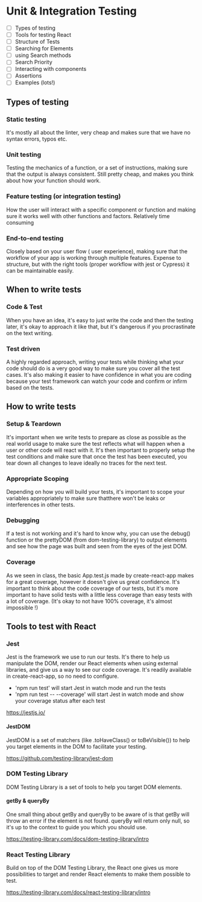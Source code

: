 # Unit & Integration Testing

- [ ] Types of testing
- [ ] Tools for testing React
- [ ] Structure of Tests
- [ ] Searching for Elements
- [ ] using Search methods
- [ ] Search Priority
- [ ] Interacting with components
- [ ] Assertions
- [ ] Examples (lots!)

## Types of testing

### Static testing

It's mostly all about the linter, very cheap and makes sure that we have no syntax errors, typos etc.

### Unit testing

Testing the mechanics of a function, or a set of instructions, making sure that the output is always consistent. Still pretty cheap, and makes you think about how your function should work.

### Feature testing (or integration testing)

How the user will interact with a specific component or function and making sure it works well with other functions and factors. Relatively time consuming

### End-to-end testing

Closely based on your user flow ( user experience), making sure that the workflow of your app is working through multiple features. Expense to structure, but with the right tools (proper workflow with jest or Cypress) it can be maintainable easily.

## When to write tests

### Code & Test

When you have an idea, it's easy to just write the code and then the testing later, it's okay to approach it like that, but it's dangerous if you procrastinate on the text writing.

### Test driven

A highly regarded approach, writing your tests while thinking what your code should do is a very good way to make sure you cover all the test cases. It's also making it easier to have confidence in what you are coding because your test framework can watch your code and confirm or infirm based on the tests.

## How to write tests

### Setup & Teardown

It's important when we write tests to prepare as close as possible as the real world usage to make sure the test reflects what will happen when a user or other code will react with it. It's then important to properly setup the test conditions and make sure that once the test has been executed, you tear down all changes to leave ideally no traces for the next test.

### Appropriate Scoping

Depending on how you will build your tests, it's important to scope your variables appropriately to make sure thatthere won't be leaks or interferences in other tests.

### Debugging

If a test is not working and it's hard to know why, you can use the debug() function or the prettyDOM (from dom-testing-library) to output elements and see how the page was built and seen from the eyes of the jest DOM.

### Coverage

As we seen in class, the basic App.test.js made by create-react-app makes for a great coverage, however it doesn't give us great confidence. It's important to think about the code coverage of our tests, but it's more important to have solid tests with a little less coverage than easy tests with a lot of coverage. (It's okay to not have 100% coverage, it's almost impossible !)

## Tools to test with React

### Jest

Jest is the framework we use to run our tests. It's there to help us manipulate the DOM, render our React elements when using external libraries, and give us a way to see our code coverage. It's readily available in create-react-app, so no need to configure. 

- 'npm run test' will start Jest in watch mode and run the tests
- 'npm run test -- --coverage' will start Jest in watch mode and show your coverage status after each test 

https://jestjs.io/

#### JestDOM

JestDOM is a set of matchers (like .toHaveClass() or toBeVisible()) to help you target elements in the DOM to facilitate your testing.

https://github.com/testing-library/jest-dom

### DOM Testing Library

DOM Testing Library is a set of tools to help you target DOM elements.

#### getBy & queryBy

One small thing about getBy and queryBy to be aware of is that getBy will throw an error if the element is not found. queryBy will return only null, so it's up to the context to guide you which you should use.

https://testing-library.com/docs/dom-testing-library/intro

### React Testing Library

Build on top of the DOM Testing Library, the React one gives us more possibilities to target and render React elements to make them possible to test.

https://testing-library.com/docs/react-testing-library/intro